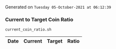 Generated on `Tuesday 05-October-2021 at 06:12:39`

### Current to Target Coin Ratio
`current_coin_ratio.sh`

Date|Current|Target|Ratio
---|---|---|---
